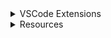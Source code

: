 <details>
<summary>VSCode Extensions</summary>

1. vscode-icons </br>
2. Import Cost </br>
3. Auto Close Tag </br>
4. Auto Complete Tag </br>
5. Auto Import </br>
6. Auto Rename Tag </br>
7. Bracket Pair Colorization Toggler </br>
8. Code Runner </br>
9. Debugger for Java </br>
10. Error Lens </br>
11. Extensions Pack for Java </br>
12. HackTheBox </br>
13. ident-rainbow </br>
14. IntelliCode </br>
15. IntelliCode API Usage Examples </br>
16. Kotlin </br>
17. Kotlin Language </br>
18. Language Support for Java(TM) by Red Hat </br>
19. Live Server (Five Server) </br>
20. Maven for Java </br>
21. Path Intellisense </br>
22. Prettier - Code formatter </br>
23. Project Manager for Java </br>
24. Pylance </br>
25. Python </br>
26. Tabnine: AI Autocomplete </br>
27. Tailwind CSS IntelliSense </br>
28. Test Runner for Java </br>
29. Thunder Client </br>
30. Markdown Preview Enhanced

</details>

<details>
<summary>Resources</summary>
<a>

1. https://gist.github.com/Ashton-W/864d09d71f7cb8e5b47ebaac02b98455
2. https://github.com/tchapi/markdown-cheatsheet

</a>
</details>

